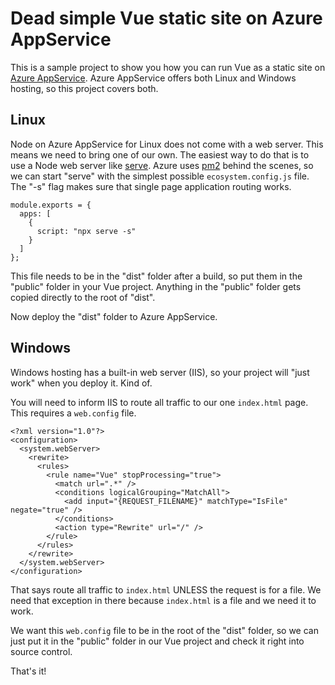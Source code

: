 # Dead simple Vue static site on Azure AppService

This is a sample project to show you how you can run Vue as a static site on [Azure AppService](https://code.visualstudio.com/tutorials/app-service-extension/getting-started?WT.mc_id=personal-github-buhollan). Azure AppService offers both Linux and Windows hosting, so this project covers both.

## Linux

Node on Azure AppService for Linux does not come with a web server. This means we need to bring one of our own. The easiest way to do that is to use a Node web server like [serve](https://www.npmjs.com/package/serve). Azure uses [pm2](http://pm2.keymetrics.io/) behind the scenes, so we can start "serve" with the simplest possible `ecosystem.config.js` file. The "-s" flag makes sure that single page application routing works.

```
module.exports = {
  apps: [
    {
      script: "npx serve -s"
    }
  ]
};
```

This file needs to be in the "dist" folder after a build, so put them in the "public" folder in your Vue project. Anything in the "public" folder gets copied directly to the root of "dist".

Now deploy the "dist" folder to Azure AppService.

## Windows

Windows hosting has a built-in web server (IIS), so your project will "just work" when you deploy it. Kind of.

You will need to inform IIS to route all traffic to our one `index.html` page. This requires a `web.config` file.

```
<?xml version="1.0"?>
<configuration>
  <system.webServer>
    <rewrite>
      <rules>
        <rule name="Vue" stopProcessing="true">
          <match url=".*" />
          <conditions logicalGrouping="MatchAll">
            <add input="{REQUEST_FILENAME}" matchType="IsFile" negate="true" />
          </conditions>
          <action type="Rewrite" url="/" />
        </rule>
      </rules>
    </rewrite>
  </system.webServer>
</configuration>
```

That says route all traffic to `index.html` UNLESS the request is for a file. We need that exception in there because `index.html` is a file and we need it to work.

We want this `web.config` file to be in the root of the "dist" folder, so we can just put it in the "public" folder in our Vue project and check it right into source control.

That's it!
